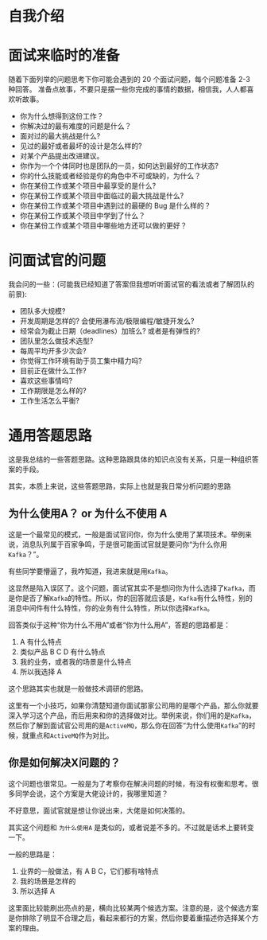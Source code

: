 # 自我介绍


# 面试来临时的准备

随着下面列举的问题思考下你可能会遇到的 20 个面试问题，每个问题准备 2-3 种回答。
准备点故事，不要只是摆一些你完成的事情的数据，相信我，人人都喜欢听故事。

- 你为什么想得到这份工作？
- 你解决过的最有难度的问题是什么？
- 面对过的最大挑战是什么?
- 见过的最好或者最坏的设计是怎么样的?
- 对某个产品提出改进建议。
- 你作为一个个体同时也是团队的一员，如何达到最好的工作状态?
- 你的什么技能或者经验是你的角色中不可或缺的，为什么？
- 你在某份工作或某个项目中最享受的是什么?
- 你在某份工作或某个项目中面临过的最大挑战是什么?
- 你在某份工作或某个项目中遇到过的最硬的 Bug 是什么样的？
- 你在某份工作或某个项目中学到了什么？
- 你在某份工作或某个项目中哪些地方还可以做的更好？

# 问面试官的问题
我会问的一些：(可能我已经知道了答案但我想听听面试官的看法或者了解团队的前景):

- 团队多大规模?
- 开发周期是怎样的? 会使用瀑布流/极限编程/敏捷开发么?
- 经常会为截止日期（deadlines）加班么? 或者是有弹性的?
- 团队里怎么做技术选型?
- 每周平均开多少次会?
- 你觉得工作环境有助于员工集中精力吗?
- 目前正在做什么工作?
- 喜欢这些事情吗?
- 工作期限是怎么样的?
- 工作生活怎么平衡? 


# 通用答题思路

这是我总结的一些答题思路。这种思路跟具体的知识点没有关系，只是一种组织答案的手段。

其实，本质上来说，这些答题思路，实际上也就是我日常分析问题的思路

## 为什么使用A？ or 为什么不使用 A

这是一个最常见的模式，一般是面试官问你，你为什么使用了某项技术。举例来说，消息队列属于百家争鸣，于是很可能面试官就是要问你“为什么你用`Kafka`？”。

有些同学要懵逼了，我咋知道，我进来就是用`Kafka`。

这显然是陷入误区了。这个问题，面试官其实不是想问你为什么选择了`Kafka`，而是你是否了解`Kafka`的特性。所以，你的回答就应该是，`Kafka`有什么特性，别的消息中间件有什么特性，你的业务有什么特性，所以你选择`Kafka`。

回答类似于这种“你为什么不用A”或者“你为什么用A”，答题的思路都是：
1. A 有什么特点
2. 类似产品 B C D 有什么特点
3. 我的业务，或者我的场景是什么特点
4. 所以我选择 A

这个思路其实也就是一般做技术调研的思路。

这里有一个小技巧，如果你清楚知道你面试那家公司用的是哪个产品，那么你就要深入学习这个产品，而后用来和你的选择做对比。举例来说，你们用的是`Kafka`，然后你了解到面试官公司用的是`ActiveMQ`，那么你在回答“为什么使用`Kafka`”的时候，就重点和`ActiveMQ`作为对比。


## 你是如何解决X问题的？

这个问题也很常见。一般是为了考察你在解决问题的时候，有没有权衡和思考。很多同学会说，这个方案是大佬设计的，我哪里知道？

不好意思，面试官就是想让你说出来，大佬是如何决策的。

其实这个问题和 `为什么使用A` 是类似的，或者说差不多的。不过就是话术上要转变一下。

一般的思路是：
1. 业界的一般做法，有 A B C，它们都有啥特点
2. 我的场景是怎样的
3. 所以选择 A

这里面比较能刷出亮点的是，横向比较某两个候选方案。注意的是，这个候选方案是你排除了明显不合理之后，看起来都行的方案，然后你要着重描述你选择某个方案的理由。